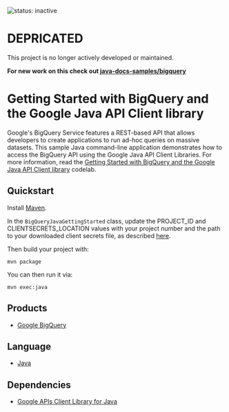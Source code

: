 ![status: inactive](https://img.shields.io/badge/status-inactive-red.svg)

# DEPRICATED

This project is no longer actively developed or maintained.  

**For new work on this check out [java-docs-samples/bigquery](https://github.com/GoogleCloudPlatform/java-docs-samples/tree/master/bigquery)**

# Getting Started with BigQuery and the Google Java API Client library

Google's BigQuery Service features a REST-based API that allows developers to create applications to run ad-hoc queries on massive datasets. This sample Java command-line application demonstrates how to access the BigQuery API using the Google Java API Client Libraries. For more information, read the [Getting Started with BigQuery and the Google Java API Client library][1] codelab.

## Quickstart

Install [Maven](http://maven.apache.org/).

In the `BigQueryJavaGettingStarted` class, update the PROJECT_ID and CLIENTSECRETS_LOCATION values with your project number and the path to your downloaded client secrets file, as described [here](https://developers.google.com/bigquery/articles/gettingstartedwithjava).

Then build your project with:

	mvn package

You can then run it via:

	mvn exec:java

## Products
- [Google BigQuery][2]

## Language
- [Java][3]

## Dependencies
- [Google APIs Client Library for Java][4]

[1]: https://developers.google.com/bigquery/articles/gettingstartedwithjava
[2]: https://developers.google.com/bigquery
[3]: https://java.com
[4]: http://code.google.com/p/google-api-java-client/

